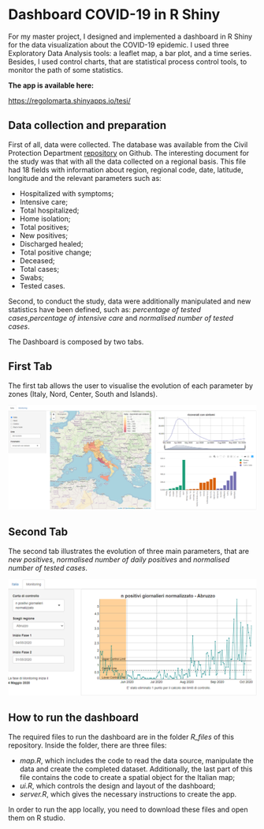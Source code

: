 # Dashboard COVID-19 in R Shiny

For my master project, I designed and implemented a dashboard in R Shiny for the data visualization about the COVID-19 epidemic. 
I used three Exploratory Data Analysis tools: a leaflet map, a bar plot, and a time series. Besides, I used control charts, that are statistical process control tools, to monitor the path of some statistics.

**The app is available here:**

https://regolomarta.shinyapps.io/tesi/

## Data collection and preparation

First of all, data were collected. The database was available from the Civil Protection Department [repository](https://github.com/pcm-dpc/COVID-19) on Github.
The interesting document for the study was that with all the data collected on a regional basis.
This file had 18 fields with information about region, regional code, date, latitude, longitude and the relevant parameters such as:
* Hospitalized with symptoms;
* Intensive care;
* Total hospitalized;
* Home isolation;
* Total positives;
* New positives;
* Discharged healed;
* Total positive change;
* Deceased;
* Total cases;
* Swabs;
* Tested cases.

Second, to conduct the study, data were additionally manipulated and new statistics have been defined, such as: *percentage of tested cases*,*percentage of intensive care* and *normalised number of tested cases*.

The Dashboard is composed by two tabs. 

## First Tab

The first tab allows the user to visualise the evolution of each parameter by zones (Italy, Nord, Center, South and Islands).

![Test](https://github.com/martaregolo/Shiny_App_Covid-19/blob/master/overall.PNG)

## Second Tab
The second tab illustrates the evolution of three main parameters, that are *new positives*, *normalised number of daily positives* and *normalised number of tested cases*. 

![Test](https://github.com/martaregolo/Shiny_App_Covid-19/blob/master/tab2.PNG)

## How to run the dashboard

The required files to run the dashboard are in the folder *R_files* of this repository. Inside the folder, there are three files:

* *map.R*, which includes the code to read the data source, manipulate the data and create the completed dataset. Additionally, the last part of this file contains the code to create a spatial object for the Italian map;
* *ui.R*, which controls the design and layout of the dashboard;
* *server.R*, which gives the necessary instructions to create the app.

In order to run the app locally, you need to download these files and open them on R studio.



